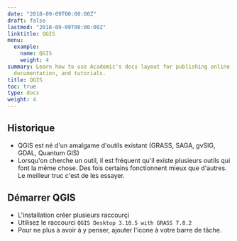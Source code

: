 ```yaml
---
date: "2018-09-09T00:00:00Z"
draft: false
lastmod: "2018-09-09T00:00:00Z"
linktitle: QGIS
menu:
  example:
    name: QGIS
    weight: 4
summary: Learn how to use Academic's docs layout for publishing online courses, software
  documentation, and tutorials.
title: QGIS
toc: true
type: docs
weight: 4
---
```

## Historique

* QGIS est né d'un amalgame d'outils existant (GRASS, SAGA, gvSIG, GDAL, Quantum GIS)
* Lorsqu'on cherche un outil, il est fréquent qu'il existe plusieurs outils qui font la même chose. Des fois certains fonctionnent mieux que d'autres. Le meilleur truc c'est de les essayer. 


## Démarrer QGIS

* L'installation créer plusieurs raccourçi
* Utilisez le raccourci `QGIS Desktop 3.10.5 with GRASS 7.8.2`
* Pour ne plus à avoir à y penser, ajouter l'icone à votre barre de tâche.